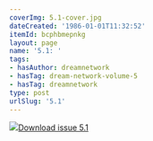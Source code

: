 ```yaml
---
coverImg: 5.1-cover.jpg
dateCreated: '1986-01-01T11:32:52'
itemId: bcphbmepnkg
layout: page
name: '5.1: '
tags:
- hasAuthor: dreamnetwork
- hasTag: dream-network-volume-5
- hasTag: dreamnetwork
type: post
urlSlug: '5.1'
---
```

<img class="card-journal-img" src="../images/5.1-rect.jpg"/><a href="../files/pdfs/Volume_5/5.1-Dream-Network-Bulletin_Volume-5-Number-1.pdf" download="">Download issue 5.1</a>